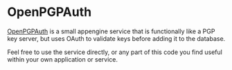 OpenPGPAuth
===========

[OpenPGPAuth](https://pgpauth.appspot.com) is a small appengine service
that is functionally like a PGP key server, but uses OAuth to validate
keys before adding it to the database.

Feel free to use the service directly, or any part of this code you
find useful within your own application or service.
